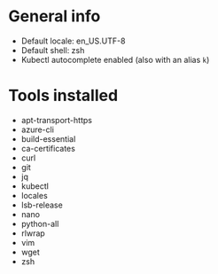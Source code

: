 # General info

* Default locale: en_US.UTF-8
* Default shell: zsh
* Kubectl autocomplete enabled (also with an alias `k`)

# Tools installed

* apt-transport-https
* azure-cli
* build-essential
* ca-certificates
* curl
* git
* jq
* kubectl
* locales
* lsb-release
* nano
* python-all
* rlwrap
* vim
* wget
* zsh
